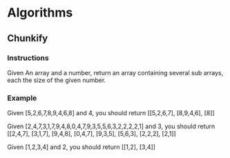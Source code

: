 # Algorithms

## Chunkify

### Instructions

Given An array and a number, return an array containing several sub arrays, each the size of the given number.

### Example

Given [5,2,6,7,8,9,4,6,8] and 4, you should return [[5,2,6,7], [8,9,4,6], [8]]

Given [2,4,7,3,1,7,9,4,8,0,4,7,9,3,5,5,6,3,2,2,2,2,1] and 3, you should return [[2,4,7], [3,1,7], [9,4,8], [0,4,7], [9,3,5], [5,6,3], [2,2,2], [2,1]]

Given [1,2,3,4] and 2, you should return [[1,2], [3,4]]